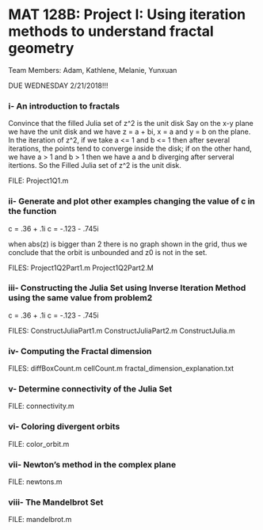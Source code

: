# MAT 128B: Project I: Using iteration methods to understand fractal geometry

Team Members: Adam, Kathlene, Melanie, Yunxuan

DUE WEDNESDAY 2/21/2018!!!

### i- An introduction to fractals

 Convince that the filled Julia set of z^2 is the unit disk
 Say on the x-y plane we have the unit disk and we have z = a + bi, x = a and y = b on the plane.
 In the iteration of z^2, if we take a <= 1 and b <= 1 then after several iterations, the points tend to converge inside the disk; if on the other hand, we have a > 1 and b > 1 then we have a and b diverging after serveral itertions. 
 So the Filled Julia set of z^2 is the unit disk.

FILE: Project1Q1.m
 
### ii- Generate and plot other examples changing the value of c in the function

 c = .36 + .1i
 c = -.123 - .745i

 when abs(z) is bigger than 2 there is no graph shown in the grid, thus we conclude that the orbit is unbounded and z0 is not in the set.

FILES: Project1Q2Part1.m Project1Q2Part2.M

### iii- Constructing the Julia Set using Inverse Iteration Method using the same value from problem2 

 c = .36 + .1i
 c = -.123 - .745i
 
 FILES: ConstructJuliaPart1.m ConstructJuliaPart2.m ConstructJulia.m
 
### iv- Computing the Fractal dimension

FILES: diffBoxCount.m cellCount.m fractal_dimension_explanation.txt

### v- Determine connectivity of the Julia Set

FILE: connectivity.m

### vi- Coloring divergent orbits 

FILE: color_orbit.m

### vii- Newton’s method in the complex plane

FILE: newtons.m

### viii- The Mandelbrot Set

FILE: mandelbrot.m




